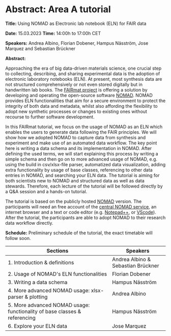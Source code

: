# Abstract: Area A tutorial

**Title:** Using NOMAD as Electronic lab notebook (ELN) for FAIR data

**Date:** 15.03.2023
**Time:** 14:00h to 17:00h CET

**Speakers:** Andrea Albino, Florian Dobener, Hampus Näsström, Jose Marquez and Sebastian Brückner

**Abstract:**

Approaching the era of big data-driven materials science, one crucial step to collecting, describing, and sharing experimental data is the adoption of electronic laboratory notebooks (ELN). At present, most synthesis data are not structured comprehensively or not even stored digitally but in handwritten lab books. The [FAIRmat project](https://www.fairmat-nfdi.eu/fairmat) is offering a solution by developing and operating the open-source software [NOMAD](https://nomad-lab.eu/). NOMAD provides ELN functionalities that aim for a secure environment to protect the integrity of both data and metadata, whilst also affording the flexibility to adopt new synthetic processes or changes to existing ones without recourse to further software development. 

In this FAIRmat tutorial, we focus on the usage of NOMAD as an ELN which enables the users to generate data following the FAIR principles. We will show how we adopted NOMAD to capture data from synthesis and experiment and make use of an automated data workflow. The key point here is writing a data schema and its implementation in NOMAD. After defining the used terms, we will start explaining this process by writing a simple schema and then go on to more advanced usage of NOMAD, e.g. using the build in csv/xlsx-file parser, automatized data visualization, adding extra functionality by usage of base classes, referencing to other data entries in NOMAD, and searching your ELN data. The tutorial is aiming for both scientists new to NOMAD and structured data as well as data stewards. Therefore, each lecture of the tutorial will be followed directly by a Q&A session and a hands-on tutorial. 

The tutorial is based on the publicly hosted [NOMAD](https://nomad-lab.eu/prod/v1/staging/gui/) version. The participants will need an free account of the [central NOMAD service](https://nomad-lab.eu/), an internet browser and a text or code editor (e.g. [Notepad++](https://notepad-plus-plus.org/), or [VScode](https://code.visualstudio.com/)). After the tutorial, the participants are able to adopt NOMAD to their research data workflow directly. 


**Schedule:**
Preliminary schedule of the tutorial, the exact timetable will follow soon. 

| Sections | Speakers | 
| - | - | 
| 1. Introduction & definitions | Andrea Albino & Sebastian Brückner |
| 2. Usage of NOMAD's ELN functionalities | Florian Dobener|  |  |
| 3. Writing a data schema | Hampus Näsström|  | |
| 4. More advanced NOMAD usage: xlsx-parser & plotting | Andrea Albino | - | - |
| 5. More advanced NOMAD usage: functionality of base classes & referencing | Hampus Näsström | | |
| 6. Explore your ELN data | Jose Marquez | | |



